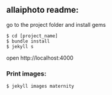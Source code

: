 ## allaiphoto readme:

go to the project folder and install gems
```
$ cd [project_name]
$ bundle install
$ jekyll s
```
open http://localhost:4000

### Print images:

```
$ jekyll images maternity
```